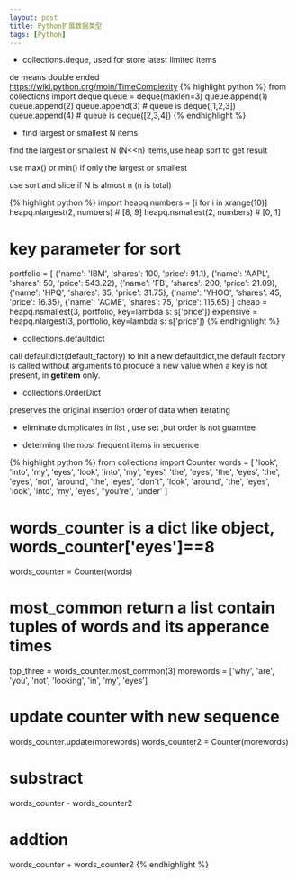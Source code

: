 ```yaml
---
layout: post
title: Python扩展数据类型
tags: [Python]
---
```

+   collections.deque, used for store latest limited items

de means double ended   
https://wiki.python.org/moin/TimeComplexity
{% highlight python %}
from collections import deque
queue = deque(maxlen=3)
queue.append(1)
queue.append(2)
queue.append(3)  # queue is deque([1,2,3])
queue.append(4)  # queue is deque([2,3,4])
{% endhighlight %}

+   find largest or smallest N items

find the largest or smallest N (N<<n) items,use heap sort to get result

use max() or min() if only the largest or smallest

use sort and slice if N is almost n (n is total)

{% highlight python %}
import heapq
numbers = [i for i in xrange(10)]
heapq.nlargest(2, numbers)  # [8, 9]
heapq.nsmallest(2, numbers)  # [0, 1]
# key parameter for sort
portfolio = [
    {'name': 'IBM', 'shares': 100, 'price': 91.1},
    {'name': 'AAPL', 'shares': 50, 'price': 543.22},
    {'name': 'FB', 'shares': 200, 'price': 21.09},
    {'name': 'HPQ', 'shares': 35, 'price': 31.75},
    {'name': 'YHOO', 'shares': 45, 'price': 16.35},
    {'name': 'ACME', 'shares': 75, 'price': 115.65}
]
cheap = heapq.nsmallest(3, portfolio, key=lambda s: s['price'])
expensive = heapq.nlargest(3, portfolio, key=lambda s: s['price'])
{% endhighlight %}

+   collections.defaultdict

call defaultdict(default_factory) to init a new defaultdict,the default factory is called without arguments to produce a new value when a key is not present, in __getitem__ only.

+   collections.OrderDict

preserves the original insertion order of data when iterating

+   eliminate dumplicates in list , use set ,but order is not guarntee


+   determing the most frequent items in sequence

{% highlight python %}
from collections import Counter
words = [
    'look', 'into', 'my', 'eyes', 'look', 'into', 'my', 'eyes',
    'the', 'eyes', 'the', 'eyes', 'the', 'eyes', 'not', 'around', 'the',
    'eyes', "don't", 'look', 'around', 'the', 'eyes', 'look', 'into',
    'my', 'eyes', "you're", 'under'
]
# words_counter is a dict like object, words_counter['eyes']==8
words_counter = Counter(words)
# most_common return a list contain tuples of words and its apperance times
top_three = words_counter.most_common(3)
morewords = ['why', 'are', 'you', 'not', 'looking', 'in', 'my', 'eyes']
# update counter with new sequence
words_counter.update(morewords)
words_counter2 = Counter(morewords)
# substract
words_counter - words_counter2
# addtion
words_counter + words_counter2
{% endhighlight %}
